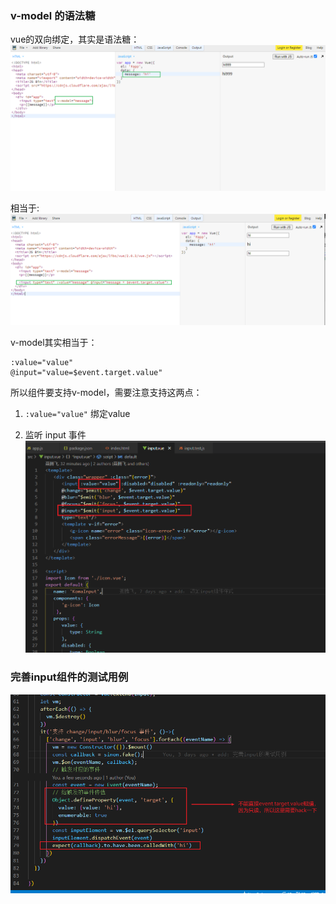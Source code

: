 ### v-model 的语法糖

vue的双向绑定，其实是语法糖：
![1](./1.png)

相当于:
![2](./2.png)


v-model其实相当于：  
```
:value="value"
@input="value=$event.target.value"
```

所以组件要支持v-model，需要注意支持这两点：
> 
1. `:value="value"`  绑定value

2. 监听 input 事件
![4](./4.png)


### 完善input组件的测试用例
![3](./3.png)
